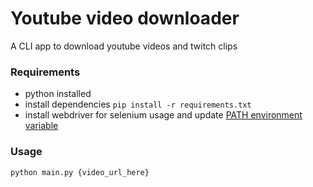 # Youtube video downloader
A CLI app to download youtube videos and twitch clips

### Requirements
- python installed
- install dependencies ```pip install -r requirements.txt```
- install webdriver for selenium usage and update [PATH environment variable](https://www.selenium.dev/documentation/webdriver/getting_started/install_drivers/#2-the-path-environment-variable)

### Usage
```python main.py {video_url_here}``` 